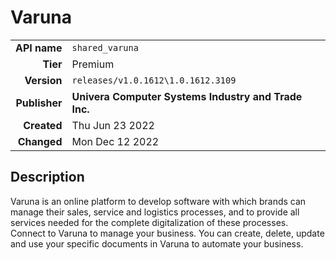 # Varuna
| | |
|-:|-|
|**API name**|`shared_varuna`|
|**Tier**|Premium|
|**Version**|`releases/v1.0.1612\1.0.1612.3109`|
|**Publisher**|**Univera Computer Systems Industry and Trade Inc.**|
|**Created**|Thu Jun 23 2022|
|**Changed**|Mon Dec 12 2022|

## Description
Varuna is an online platform to develop software with which brands can manage their sales, service and logistics processes, and to provide all services needed for the complete digitalization of these processes. Connect to Varuna to manage your business. You can create, delete, update and use your specific documents in Varuna to automate your business.
